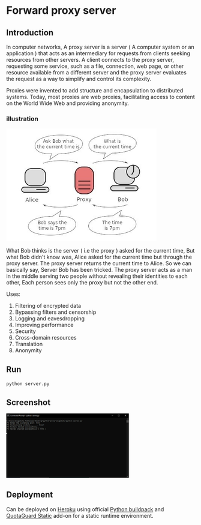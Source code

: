 # Forward proxy server

## Introduction
In computer networks, A proxy server is a server ( A computer system or
an application ) that acts as an intermediary for requests from clients
seeking resources from other servers. A client connects to the proxy
server, requesting some service, such as a file, connection, web page,
or other resource available from a different server and the proxy server
evaluates the request as a way to simplify and control its complexity.

Proxies were invented to add structure and encapsulation to distributed
systems. Today, most proxies are web proxies, facilitating access to
content on the World Wide Web and providing anonymity.

### illustration
<p align ="left">
<img src= "assets/proxy-illustration.jpg" alt="Basic proxy understanding">
</p>
What Bob thinks is the server ( i.e the proxy ) asked for the current time, But what Bob didn't know was, Alice asked for the current time but through the proxy server. The proxy server returns the current time to Alice. So we can basically say, Server Bob has been tricked. The proxy server acts as a man in the middle serving two people without revealing their identities to each other, Each person sees only the proxy but not the other end.

Uses:
1. Filtering of encrypted data
2. Bypassing filters and censorship
3. Logging and eavesdropping
4. Improving performance
5. Security
6. Cross-domain resources
7. Translation
8. Anonymity

## Run
```
python server.py
```
## Screenshot
<p align = "left">
<img src= "assets/screenshot.png" alt ="screenshot" width="65%" height= "65%">
</p>

## Deployment
Can be deployed on [Heroku](https://www.heroku.com) using official [Python buildpack](https://github.com/heroku/heroku-buildpack-python) and [QuotaGuard Static](https://elements.heroku.com/addons/quotaguardstatic) add-on for a static runtime environment.